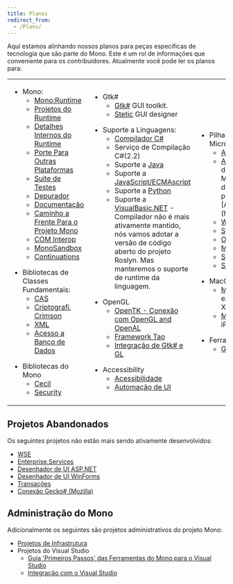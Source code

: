 ```yaml
---
title: Planos
redirect_from:
  - /Plans/
---
```


Aqui estamos alinhando nossos planos para peças específicas de tecnologia que são parte do Mono. Este é um rol de informações que conveniente para os contribuidores. Atualmente você pode ler os planos para:

<table>
<col width="33%" />
<col width="33%" />
<col width="33%" />
<tbody>
<tr class="odd">
<td align="left"><ul>
<li>Mono:
<ul>
<li><a href="/docs/advanced/runtime/">Mono:Runtime</a></li>
<li><a href="/docs/advanced/runtime/runtime-projects/">Projetos do Runtime</a></li>
<li><a href="/docs/advanced/runtime/docs/">Detalhes Internos do Runtime</a></li>
<li><a href="/docs/advanced/runtime/porting/">Porte Para Outras Plataformas</a></li>
<li><a href="/community/contributing/test-suite/">Suite de Testes</a></li>
<li><a href="/docs/debug+profile/debug/debugger/">Depurador</a></li>
<li><a href="/docs/">Documentação</a></li>
<li><a href="/docs/about-mono/roadmap/">Caminho a Frente Para o Projeto Mono</a></li>
<li><a href="/docs/advanced/com-interop/">COM Interop</a></li>
<li><a href="/docs/advanced/sandbox/">MonoSandbox</a></li>
<li><a href="/archived/continuations" title="Continuations">Continuations</a></li>
</ul></li>
</ul>
<ul>
<li>Bibliotecas de Classes Fundamentais:
<ul>
<li><a href="/docs/advanced/cas/">CAS</a></li>
<li><a href="/archived/cryptography" title="Criptografia">Criptografi</a>, <a href="/archived/crimson" title="Crimson">Crimson</a></li>
<li><a href="/docs/tools+libraries/libraries/xml/">XML</a></li>
<li><a href="/docs/database-access/">Acesso a Banco de Dados</a></li>
</ul></li>
</ul>
<ul>
<li>Bibliotecas do Mono
<ul>
<li><a href="/docs/tools+libraries/libraries/Mono.Cecil/">Cecil</a></li>
<li><a href="/docs/faq/security/">Security</a></li>
</ul></li>
</ul></td>
<td align="left"><ul>
<li>Gtk#
<ul>
<li><a href="/docs/gui/gtksharp/">Gtk#</a> GUI toolkit.</li>
<li><a href="/archived/stetic" title="Stetic">Stetic</a> GUI designer</li>
</ul></li>
</ul>
<ul>
<li>Suporte a Linguagens:
<ul>
<li><a href="/docs/about-mono/languages/csharp/">Compilador C#</a></li>
<li>Serviço de Compilação C#(2.2)</li>
<li>Suporte a <a href="/docs/about-mono/languages/java/">Java</a></li>
<li>Suporte a <a href="/archived/jscript" title="JScript">JavaScript/ECMAscript</a></li>
<li>Suporte a <a href="/archived/python" title="Python">Python</a></li>
<li>Suporte a <a href="/docs/about-mono/languages/visualbasic/">VisualBasic.NET</a> - Compilador não é mais ativamente mantido, nós vamos adotar a versão de código aberto do projeto Roslyn.  Mas manteremos o suporte de runtime da linguagem.</li>
</ul></li>
</ul>
<ul>
<li>OpenGL
<ul>
<li><a href="https://github.com/mono/opentk" title="OpenTK">OpenTK - Conexão com OpenGL and OpenAL</a></li>
<li><a href="/archived/tao" title="Tao">Framework Tao</a></li>
<li><a href="/archived/gtkglareasharp">Integração de Gtk# e GL</a></li>
</ul></li>
</ul>
<ul>
<li>Accessibility
<ul>
<li><a href="/archived/accessibility" title="Accessibility">Acessibilidade</a></li>
<li><a href="/archived/ui_automation" title="UI Automation">Automação de UI</a></li>
</ul></li>
</ul></td>
<td align="left"><ul>
<li>Pilha compatível com a Microsoft:
<ul>
<li><a href="/docs/database-access/adonet/">ADO.NET</a></li>
<li><a href="/docs/web/aspnet/">ASP.NET</a> - Não ativamente desenvolvida porque a Microsoft já está desenvolvendo como um projeto de código aberto [ASP.NET vNext](http://www.asp.net/vnext).
<li><a href="/docs/gui/winforms/">WinForms</a></li>
<li><a href="/archived/systemmessaging">System.Messaging</a></li>
<li><a href="/archived/olive" title="Olive">Olive</a> - Depois da 2.0</li>
<li><a href="/docs/tools+libraries/tools/xbuild/">Microsoft.Build</a></li>
<li><a href="/archived/systemquery" title="System.Query">System.Query</a></li>
<li><a href="/docs/web/moonlight/">Silverlight</a> e <a href="/docs/gui/wpf/">WPF</a></li>
</ul></li>
</ul>
<ul>
<li>MacOS X
<ul>
<li><a href="/docs/tools+libraries/libraries/monomac/">MonoMac</a> Conexão extensa às APIs do MacOS X.</li>
<li><a href="http://xamarin.com/platform">MonoTouch</a> Mono no iPhone/iPad/iOS</li>
</ul></li>
</ul>
<ul>
<li>Ferramentas
<ul>
<li><a href="/docs/tools+libraries/tools/gendarme/roadmap/">Gendarme</a></li>
</ul></li>
</ul></td>
</tr>
</tbody>
</table>

Projetos Abandonados
--------------------

Os seguintes projetos não estão mais sendo ativamente desenvolvidos:

* [WSE](/archived/wse)
* [Enterprise.Services](/archived/enterpriseservices)
* [Desenhador de UI ASP.NET](/archived/aspnet_visual_designer)
* [Desenhador de UI WinForms](/archived/winforms_designer)
* [Transações](/archived/transactions)
* [Conexão Gecko# (Mozilla)](/archived/geckosharp)

Administração do Mono
---------------------
Adicionalmente os seguintes são projetos administrativos do projeto Mono:

-   [Projetos de Infrastrutura](/archived/infrastructureprojects "InfrastructureProjects")
-   Projetos do Visual Studio
    -   [Guia 'Primeiros Passos' das Ferramentas do Mono para o Visual Studio](/archived/gettingstartedwithmonotools)
    -   [Integração com o Visual Studio](/archived/visual_studio_integration)


